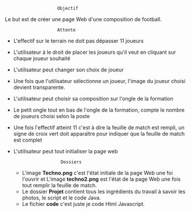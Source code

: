                         Objectif
                        
Le but est de créer une page Web d'une composition de football.

                       	Attente
          	 
- L'effectif sur le terrain ne doit pas dépasser 11 joueurs
- L'utilisateur à le droit de placer les joueurs qu'il veut en cliquant sur chaque joueur souhaité
- L'utilisateur peut changer son choix de joueur
- Une fois que l'utilisateur sélectionne un joueur, l'image du joueur choisi devient transparente.
- L'utilisateur peut choisir sa composition sur l'ongle de la formation
- Le petit ongle tout en bas de l'ongle de la formation, compte le nombre de joueurs choisi selon la poste
- Une fois l'effectif atteint 11 c'est à dire la feuille de match est rempli, un signe de croix vert doit apparaître pour indiquer que la feuille de match est complet
- L'utilisateur peut tout initialiser la page web

                        Dossiers
  - L'image **Techno.png** c'est l'état initiale de la page Web une foi l'ouvrir et L'image **techno2.png** est l'état de la page Web une fois tout remplir la feuille de match.
  - Le dossier **Projet** contient tous les ingrédients du travail à savoir les photos, le script et le code Java.
  - Le fichier **code** c'est juste je code Html Javascript.

 
